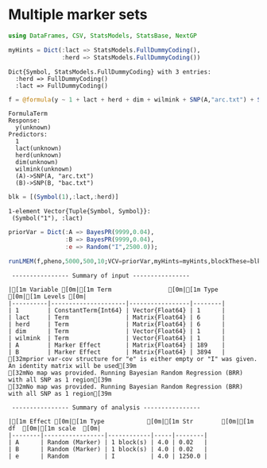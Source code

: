 
# Multiple marker sets



```julia
using DataFrames, CSV, StatsModels, StatsBase, NextGP
```


```julia
myHints = Dict(:lact => StatsModels.FullDummyCoding(),
               :herd => StatsModels.FullDummyCoding())
```

    Dict{Symbol, StatsModels.FullDummyCoding} with 3 entries:
      :herd => FullDummyCoding()
      :lact => FullDummyCoding()

```julia
f = @formula(y ~ 1 + lact + herd + dim + wilmink + SNP(A,"arc.txt") + SNP(B,"bac.txt"))
```

    FormulaTerm
    Response:
      y(unknown)
    Predictors:
      1
      lact(unknown)
      herd(unknown)
      dim(unknown)
      wilmink(unknown)
      (A)->SNP(A, "arc.txt")
      (B)->SNP(B, "bac.txt")




```julia
blk = [(Symbol(1),:lact,:herd)]
```

    1-element Vector{Tuple{Symbol, Symbol}}:
     (Symbol("1"), :lact)


```julia
priorVar = Dict(:A => BayesPR(9999,0.04),
                :B => BayesPR(9999,0.04),
                :e => Random("I",2500.0));
```


```julia
runLMEM(f,pheno,5000,500,10;VCV=priorVar,myHints=myHints,blockThese=blk)
```

    
     ---------------- Summary of input ---------------- 
    
    |[1m Variable [0m|[1m Term                [0m|[1m Type            [0m|[1m Levels [0m|
    |----------|---------------------|-----------------|--------|
    | 1        | ConstantTerm{Int64} | Vector{Float64} | 1      |
    | lact     | Term                | Matrix{Float64} | 6      |
    | herd     | Term                | Matrix{Float64} | 6      |
    | dim      | Term                | Vector{Float64} | 1      |
    | wilmink  | Term                | Vector{Float64} | 1      |
    | A        | Marker Effect       | Matrix{Float64} | 189    |
    | B        | Marker Effect       | Matrix{Float64} | 3894   |
    [32mprior var-cov structure for "e" is either empty or "I" was given. An identity matrix will be used[39m
    [32mNo map was provided. Running Bayesian Random Regression (BRR) with all SNP as 1 region[39m
    [32mNo map was provided. Running Bayesian Random Regression (BRR) with all SNP as 1 region[39m
    
     ---------------- Summary of analysis ---------------- 
    
    |[1m Effect [0m|[1m Type            [0m|[1m Str        [0m|[1m df  [0m|[1m scale  [0m|
    |--------|-----------------|------------|-----|--------|
    | A      | Random (Marker) | 1 block(s) | 4.0 | 0.02   |
    | B      | Random (Marker) | 1 block(s) | 4.0 | 0.02   |
    | e      | Random          | I          | 4.0 | 1250.0 |


